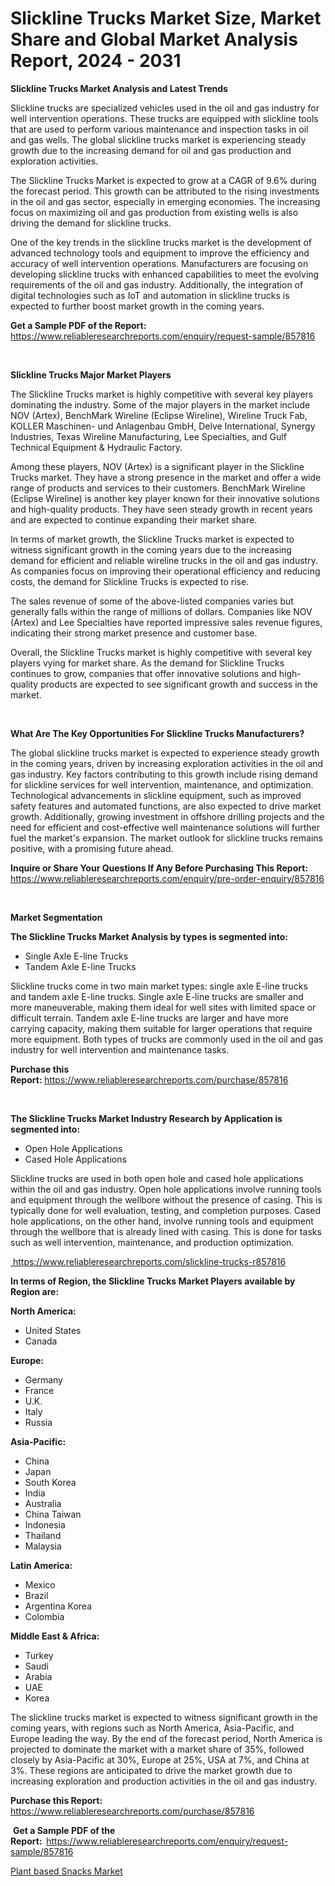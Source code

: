 <p><h1>Slickline Trucks Market Size, Market Share and Global Market Analysis Report, 2024 - 2031</h1></p><p><strong>Slickline Trucks Market Analysis and Latest Trends</strong></p>
<p><p>Slickline trucks are specialized vehicles used in the oil and gas industry for well intervention operations. These trucks are equipped with slickline tools that are used to perform various maintenance and inspection tasks in oil and gas wells. The global slickline trucks market is experiencing steady growth due to the increasing demand for oil and gas production and exploration activities.</p><p>The Slickline Trucks Market is expected to grow at a CAGR of 9.6% during the forecast period. This growth can be attributed to the rising investments in the oil and gas sector, especially in emerging economies. The increasing focus on maximizing oil and gas production from existing wells is also driving the demand for slickline trucks.</p><p>One of the key trends in the slickline trucks market is the development of advanced technology tools and equipment to improve the efficiency and accuracy of well intervention operations. Manufacturers are focusing on developing slickline trucks with enhanced capabilities to meet the evolving requirements of the oil and gas industry. Additionally, the integration of digital technologies such as IoT and automation in slickline trucks is expected to further boost market growth in the coming years.</p></p>
<p><strong>Get a Sample PDF of the Report:&nbsp;</strong> <a href="https://www.reliableresearchreports.com/enquiry/request-sample/857816">https://www.reliableresearchreports.com/enquiry/request-sample/857816</a></p>
<p>&nbsp;</p>
<p><strong>Slickline Trucks Major Market Players</strong></p>
<p><p>The Slickline Trucks market is highly competitive with several key players dominating the industry. Some of the major players in the market include NOV (Artex), BenchMark Wireline (Eclipse Wireline), Wireline Truck Fab, KOLLER Maschinen- und Anlagenbau GmbH, Delve International, Synergy Industries, Texas Wireline Manufacturing, Lee Specialties, and Gulf Technical Equipment & Hydraulic Factory.</p><p>Among these players, NOV (Artex) is a significant player in the Slickline Trucks market. They have a strong presence in the market and offer a wide range of products and services to their customers. BenchMark Wireline (Eclipse Wireline) is another key player known for their innovative solutions and high-quality products. They have seen steady growth in recent years and are expected to continue expanding their market share.</p><p>In terms of market growth, the Slickline Trucks market is expected to witness significant growth in the coming years due to the increasing demand for efficient and reliable wireline trucks in the oil and gas industry. As companies focus on improving their operational efficiency and reducing costs, the demand for Slickline Trucks is expected to rise.</p><p>The sales revenue of some of the above-listed companies varies but generally falls within the range of millions of dollars. Companies like NOV (Artex) and Lee Specialties have reported impressive sales revenue figures, indicating their strong market presence and customer base.</p><p>Overall, the Slickline Trucks market is highly competitive with several key players vying for market share. As the demand for Slickline Trucks continues to grow, companies that offer innovative solutions and high-quality products are expected to see significant growth and success in the market.</p></p>
<p>&nbsp;</p>
<p><strong>What Are The Key Opportunities For Slickline Trucks Manufacturers?</strong></p>
<p><p>The global slickline trucks market is expected to experience steady growth in the coming years, driven by increasing exploration activities in the oil and gas industry. Key factors contributing to this growth include rising demand for slickline services for well intervention, maintenance, and optimization. Technological advancements in slickline equipment, such as improved safety features and automated functions, are also expected to drive market growth. Additionally, growing investment in offshore drilling projects and the need for efficient and cost-effective well maintenance solutions will further fuel the market's expansion. The market outlook for slickline trucks remains positive, with a promising future ahead.</p></p>
<p><strong>Inquire or Share Your Questions If Any Before Purchasing This Report:</strong> <a href="https://www.reliableresearchreports.com/enquiry/pre-order-enquiry/857816">https://www.reliableresearchreports.com/enquiry/pre-order-enquiry/857816</a></p>
<p>&nbsp;</p>
<p><strong>Market Segmentation</strong></p>
<p><strong>The Slickline Trucks Market Analysis by types is segmented into:</strong></p>
<p><ul><li>Single Axle E-line Trucks</li><li>Tandem Axle E-line Trucks</li></ul></p>
<p><p>Slickline trucks come in two main market types: single axle E-line trucks and tandem axle E-line trucks. Single axle E-line trucks are smaller and more maneuverable, making them ideal for well sites with limited space or difficult terrain. Tandem axle E-line trucks are larger and have more carrying capacity, making them suitable for larger operations that require more equipment. Both types of trucks are commonly used in the oil and gas industry for well intervention and maintenance tasks.</p></p>
<p><strong>Purchase this Report:&nbsp;</strong><a href="https://www.reliableresearchreports.com/purchase/857816">https://www.reliableresearchreports.com/purchase/857816</a></p>
<p>&nbsp;</p>
<p><strong>The Slickline Trucks Market Industry Research by Application is segmented into:</strong></p>
<p><ul><li>Open Hole Applications</li><li>Cased Hole Applications</li></ul></p>
<p><p>Slickline trucks are used in both open hole and cased hole applications within the oil and gas industry. Open hole applications involve running tools and equipment through the wellbore without the presence of casing. This is typically done for well evaluation, testing, and completion purposes. Cased hole applications, on the other hand, involve running tools and equipment through the wellbore that is already lined with casing. This is done for tasks such as well intervention, maintenance, and production optimization.</p></p>
<p><a href="https://www.reliableresearchreports.com/slickline-trucks-r857816">&nbsp;https://www.reliableresearchreports.com/slickline-trucks-r857816</a></p>
<p><strong>In terms of Region, the Slickline Trucks Market Players available by Region are:</strong></p>
<p>
    <p> <strong> North America: </strong>
        <ul>
            <li>United States</li>
            <li>Canada</li>
        </ul>
        </p> 
    <p> <strong> Europe: </strong>
        <ul>
            <li>Germany</li>
            <li>France</li>
            <li>U.K.</li>
            <li>Italy</li>
            <li>Russia</li>
        </ul>
        </p> 
    <p> <strong> Asia-Pacific: </strong>
        <ul>
            <li>China</li>
            <li>Japan</li>
            <li>South Korea</li>
            <li>India</li>
            <li>Australia</li>
            <li>China Taiwan</li>
            <li>Indonesia</li>
            <li>Thailand</li>
            <li>Malaysia</li>
        </ul>
        </p> 
    <p> <strong> Latin America: </strong>
        <ul>
            <li>Mexico</li>
            <li>Brazil</li>
            <li>Argentina Korea</li>
            <li>Colombia</li>
        </ul>
        </p> 
    <p> <strong> Middle East & Africa: </strong>
        <ul>
            <li>Turkey</li>
            <li>Saudi</li>
            <li>Arabia</li>
            <li>UAE</li>
            <li>Korea</li>
        </ul>
    </p>
    </p>
<p><p>The slickline trucks market is expected to witness significant growth in the coming years, with regions such as North America, Asia-Pacific, and Europe leading the way. By the end of the forecast period, North America is projected to dominate the market with a market share of 35%, followed closely by Asia-Pacific at 30%, Europe at 25%, USA at 7%, and China at 3%. These regions are anticipated to drive the market growth due to increasing exploration and production activities in the oil and gas industry.</p></p>
<p><strong>Purchase this Report: </strong><a href="https://www.reliableresearchreports.com/purchase/857816">https://www.reliableresearchreports.com/purchase/857816</a></p>
<p>&nbsp;<strong>Get a Sample PDF of the Report:&nbsp;&nbsp;</strong><a href="https://www.reliableresearchreports.com/enquiry/request-sample/857816">https://www.reliableresearchreports.com/enquiry/request-sample/857816</a></p>
<p><strong></strong></p>
<p><p><a href="https://invited-way-688.notion.site/Plant-based-Snacks-Market-Exploring-Market-Share-Market-Trends-and-Future-Growth-bbfb4ed9ac3548dfaf1e22aa5c0f1c6d">Plant based Snacks Market</a></p></p>